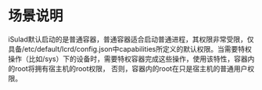 # 场景说明<a name="ZH-CN_TOPIC_0184808087"></a>

iSulad默认启动的是普通容器，普通容器适合启动普通进程，其权限非常受限，仅具备/etc/default/lcrd/config.json中capabilities所定义的默认权限。当需要特权操作（比如/sys）下的设备时，需要特权容器完成这些操作，使用该特性，容器内的root将拥有宿主机的root权限， 否则，容器内的root在只是宿主机的普通用户权限。

